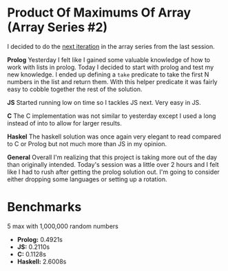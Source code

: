 # Product Of Maximums Of Array (Array Series #2)

I decided to do the [next iteration](https://www.codewars.com/kata/5a63948acadebff56f000018) in the array series from the last session.

**Prolog**
Yesterday I felt like I gained some valuable knowledge of how to work with lists in prolog. Today I decided to start with prolog and test my new knowledge. I ended up defining a `take` predicate to take the first N numbers in the list and return them. With this helper predicate it was fairly easy to cobble together the rest of the solution.

**JS**
Started running low on time so I tackles JS next. Very easy in JS.

**C**
The C implementation was not similar to yesterday except I used a long instead of into to allow for larger results.

**Haskel**
The haskell solution was once again very elegant to read compared to C or Prolog but not much more than JS in my opinion.

**General**
Overall I'm realizing that this project is taking more out of the day than originally intended. Today's session was a little over 2 hours and I felt like I had to rush after getting the prolog solution out. I'm going to consider either dropping some languages or setting up a rotation.

# Benchmarks

5 max with 1,000,000 random numbers

-   **Prolog:** 0.4921s
-   **JS:** 0.2110s
-   **C:** 0.1128s
-   **Haskell:** 2.6008s
